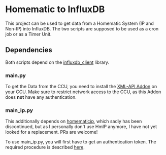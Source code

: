 # Homematic to InfluxDB
This project can be used to get data from a Homematic System (IP and Non-IP) into InfluxDB. The two scripts are supposed
to be used as a cron job or as a Timer Unit.

## Dependencies
Both scripts depend on the [influxdb_client](https://github.com/influxdata/influxdb-client-python) library.

### main.py
To get the Data from the CCU, you need to install the [XML-API Addon](https://github.com/homematic-community/XML-API) on
your CCU. Make sure to restrict network access to the CCU, as this Addon does **not** have any authentication.

### main_ip.py
This additionally depends on [homematicip](https://github.com/coreGreenberet/homematicip-rest-api), which sadly has been
discontinued, but as I personally don't use HmIP anymore, I have not yet looked for a replacement. PRs are welcome!

To use main_ip.py, you will first have to get an authentication token. The required procedure is described
[here](https://homematicip-rest-api.readthedocs.io/en/latest/gettingstarted.html#getting-the-auth-token).